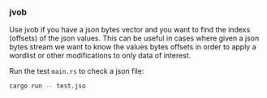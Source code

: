 ### jvob

Use jvob if you have a json bytes vector and you want to find the indexs (offsets) of the json values. This can be useful in cases where given a json bytes stream we want to know the values bytes offsets in order to apply a wordlist or other modifications to only data of interest. 

Run the test `main.rs` to check a json file:
```bash
cargo run -- test.jso
```